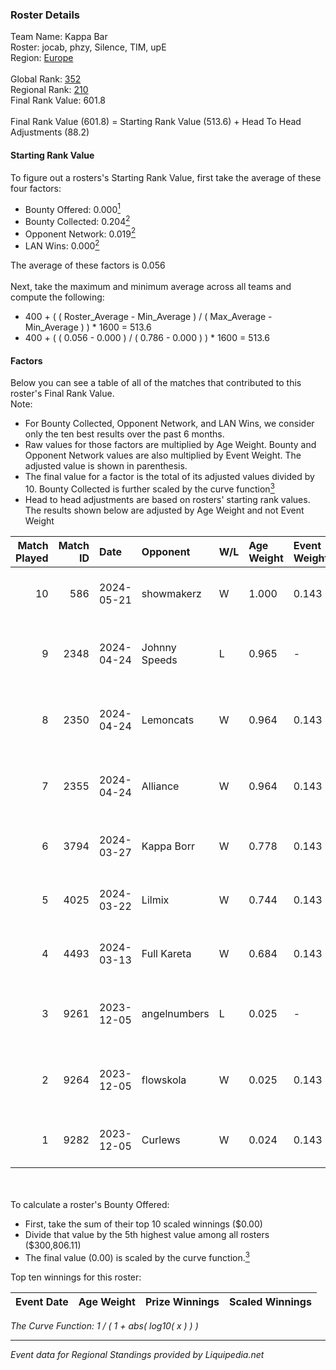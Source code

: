 ### Roster Details<br />
Team Name: Kappa Bar<br />
Roster: jocab, phzy, Silence, TIM, upE<br />
Region: [Europe]( ../standings_europe.md)<br />
<br />
Global Rank: [352](../standings_global.md)<br />
Regional Rank: [210]( ../standings_europe.md)<br />
Final Rank Value:  601.8<br />
<br />
Final Rank Value (601.8) = Starting Rank Value (513.6) + Head To Head Adjustments (88.2)<br />

#### Starting Rank Value<br />
To figure out a rosters's Starting Rank Value, first take the average of these four factors:<br />
- Bounty Offered: 0.000[<sup>1</sup>](#table2)
- Bounty Collected: 0.204[<sup>2</sup>](#table1)
- Opponent Network: 0.019[<sup>2</sup>](#table1)
- LAN Wins: 0.000[<sup>2</sup>](#table1)

The average of these factors is 0.056<br />
<br />
Next, take the maximum and minimum average across all teams and compute the following:<br />
- 400 + ( ( Roster_Average - Min_Average ) / ( Max_Average - Min_Average ) ) * 1600 = 513.6
- 400 + ( ( 0.056 - 0.000 ) / ( 0.786 - 0.000 ) ) * 1600 = 513.6


#### Factors<br />
Below you can see a table of all of the matches that contributed to this roster's Final Rank Value.<br />
Note:<br />

- For Bounty Collected, Opponent Network, and LAN Wins, we consider only the ten best results over the past 6 months.
- Raw values for those factors are multiplied by Age Weight. Bounty and Opponent Network values are also multiplied by Event Weight. The adjusted value is shown in parenthesis.
- The final value for a factor is the total of its adjusted values divided by 10. Bounty Collected is further scaled by the curve function[<sup>3</sup>](#curveFunction)
- Head to head adjustments are based on rosters' starting rank values. The results shown below are adjusted by Age Weight and not Event Weight
<span id="table1"></span><br />


| Match Played | Match ID | Date       | Opponent      | W/L | Age Weight | Event Weight | Bounty Collected | Opponent Network | LAN Wins  | H2H Adj. | Roster                                         |
| -: | -: | :- | :- | :- | :- | :- | :- | :- | :- | -: | :- |
|           10 |      586 | 2024-05-21 | showmakerz    | W   | 1.000      | 0.143        | 0.000 (0.000)    | 0.201 (0.029)    | 0 (0.000) |    14.54 | jocab, phzy, Silence, TIM, upE                 |
|            9 |     2348 | 2024-04-24 | Johnny Speeds | L   | 0.965      | -            | -                | -                | -         |    -2.25 | Chawzyyy, draken, Lekr0, Ro1f, spooke          |
|            8 |     2350 | 2024-04-24 | Lemoncats     | W   | 0.964      | 0.143        | 0.000 (0.000)    | 0.101 (0.014)    | 0 (0.000) |    12.33 | delle, jocab, phzy, Silence, TIM               |
|            7 |     2355 | 2024-04-24 | Alliance      | W   | 0.964      | 0.143        | 0.004 (0.001)    | 0.529 (0.073)    | 0 (0.000) |    25.88 | delle, jocab, phzy, Silence, TIM               |
|            6 |     3794 | 2024-03-27 | Kappa Borr    | W   | 0.778      | 0.143        | 0.000 (0.000)    | 0.127 (0.014)    | 0 (0.000) |    11.36 | jocab, phzy, Silence, TIM, upE                 |
|            5 |     4025 | 2024-03-22 | Lilmix        | W   | 0.744      | 0.143        | 0.006 (0.001)    | 0.581 (0.062)    | 0 (0.000) |    18.75 | jocab, phzy, Silence, TIM, upE                 |
|            4 |     4493 | 2024-03-13 | Full Kareta   | W   | 0.684      | 0.143        | 0.000 (0.000)    | 0.027 (0.003)    | 0 (0.000) |     7.32 | jocab, phzy, Silence, TIM, upE                 |
|            3 |     9261 | 2023-12-05 | angelnumbers  | L   | 0.025      | -            | -                | -                | -         |    -0.26 | JiBe, nomiss, Twinkey, VIRREE, zen             |
|            2 |     9264 | 2023-12-05 | flowskola     | W   | 0.025      | 0.143        | 0.000 (0.000)    | 0.003 (0.000)    | 0 (0.000) |     0.27 | Chawzyyy, magi, MistFire, realyummy, Svedjehed |
|            1 |     9282 | 2023-12-05 | Curlews       | W   | 0.024      | 0.143        | 0.000 (0.000)    | 0.000 (0.000)    | 0 (0.000) |     0.27 | jayzaR, jocab, pupcake, TIM, upE               |

<br />
<span id="table2"></span><br />
To calculate a roster's Bounty Offered:<br />

- First, take the sum of their top 10 scaled winnings ($0.00)
- Divide that value by the 5th highest value among all rosters ($300,806.11)
- The final value (0.00) is scaled by the curve function.[<sup>3</sup>](#curveFunction)

Top ten winnings for this roster:<br />

| Event Date | Age Weight | Prize Winnings | Scaled Winnings |
| :- | -: | :- | :- |


<span id="curveFunction"></span>_The Curve Function: 1 / ( 1 + abs( log10( x ) ) )_<br />

---
_Event data for Regional Standings provided by Liquipedia.net_<br />

